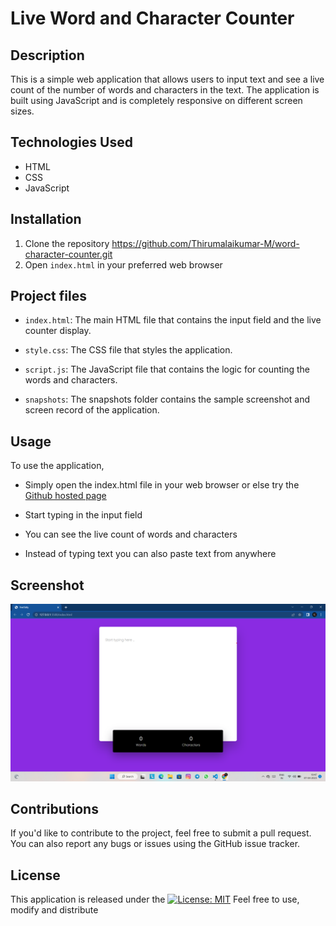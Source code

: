 # Live Word and Character Counter

## Description

This is a simple web application that allows users to input text and see a live count of the number of words and characters in the text. The application is built using JavaScript and is completely responsive on different screen sizes.

## Technologies Used

* HTML
* CSS
* JavaScript

## Installation

1. Clone the repository <a href="https://github.com/Thirumalaikumar-M/word-character-counter.git">https://github.com/Thirumalaikumar-M/word-character-counter.git</a>
2. Open `index.html` in your preferred web browser

## Project files

* `index.html`: The main HTML file that contains the input field and the live counter display.

* `style.css`: The CSS file that styles the application.

* `script.js`: The JavaScript file that contains the logic for counting the words and characters.

* `snapshots`: The snapshots folder contains the sample screenshot and screen record of the application.

## Usage

To use the application, 

* Simply open the index.html file in your web browser or else try the <a href="https://thirumalaikumar-m.github.io/word-character-counter/">Github hosted page</a>

* Start typing in the input field

* You can see the live count of words and characters

* Instead of typing text you can also paste text from anywhere

## Screenshot

![Screenshot](snapshots/screenshot.png)

## Contributions

If you'd like to contribute to the project, feel free to submit a pull request. You can also report any bugs or issues using the GitHub issue tracker.

## License

This application is released under the [![License: MIT](https://img.shields.io/badge/License-MIT-yellow.svg)](https://opensource.org/licenses/MIT) Feel free to use, modify and distribute

